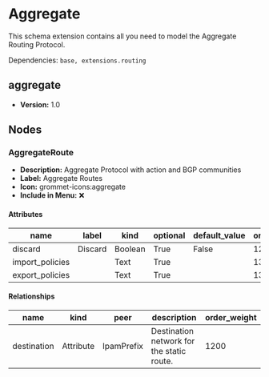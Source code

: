 # Aggregate

This schema extension contains all you need to model the Aggregate Routing Protocol.

Dependencies: `base, extensions.routing`

## aggregate

- **Version:** 1.0

## Nodes

### AggregateRoute

- **Description:** Aggregate Protocol with action and BGP communities
- **Label:** Aggregate Routes
- **Icon:** grommet-icons:aggregate
- **Include in Menu:** ❌

#### Attributes

| name | label | kind | optional | default_value | order_weight |
| ---- | ----- | ---- | -------- | ------------- | ------------ |
| discard | Discard | Boolean | True | False | 1275 |
| import\_policies |  | Text | True |  | 1300 |
| export\_policies |  | Text | True |  | 1350 |

#### Relationships

| name | kind | peer | description | order_weight |
| ---- | ---- | ---- | ----------- | ------------ |
| destination | Attribute | IpamPrefix | Destination network for the static route\. | 1200 |
